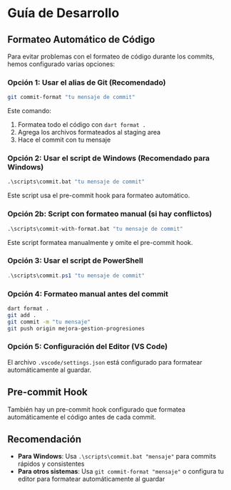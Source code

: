 # Guía de Desarrollo

## Formateo Automático de Código

Para evitar problemas con el formateo de código durante los commits, hemos configurado varias opciones:

### Opción 1: Usar el alias de Git (Recomendado)
```bash
git commit-format "tu mensaje de commit"
```
Este comando:
1. Formatea todo el código con `dart format .`
2. Agrega los archivos formateados al staging area
3. Hace el commit con tu mensaje

### Opción 2: Usar el script de Windows (Recomendado para Windows)
```cmd
.\scripts\commit.bat "tu mensaje de commit"
```
Este script usa el pre-commit hook para formateo automático.

### Opción 2b: Script con formateo manual (si hay conflictos)
```cmd
.\scripts\commit-with-format.bat "tu mensaje de commit"
```
Este script formatea manualmente y omite el pre-commit hook.

### Opción 3: Usar el script de PowerShell
```powershell
.\scripts\commit.ps1 "tu mensaje de commit"
```

### Opción 4: Formateo manual antes del commit
```bash
dart format .
git add .
git commit -m "tu mensaje"
git push origin mejora-gestion-progresiones
```

### Opción 5: Configuración del Editor (VS Code)
El archivo `.vscode/settings.json` está configurado para formatear automáticamente al guardar.

## Pre-commit Hook
También hay un pre-commit hook configurado que formatea automáticamente el código antes de cada commit.

## Recomendación
- **Para Windows**: Usa `.\scripts\commit.bat "mensaje"` para commits rápidos y consistentes
- **Para otros sistemas**: Usa `git commit-format "mensaje"` o configura tu editor para formatear automáticamente al guardar
